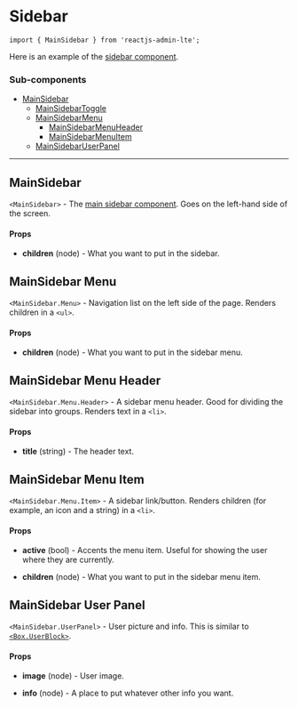 Sidebar
=======

`import { MainSidebar } from 'reactjs-admin-lte';`

Here is an example of the [sidebar component][sidebar-component].

### Sub-components
 - [MainSidebar](#sidebar)
   - [MainSidebarToggle](#sidebar-toggle)
   - [MainSidebarMenu](#sidebar-menu)
     - [MainSidebarMenuHeader](#sidebar-menu-header)
     - [MainSidebarMenuItem](#sidebar-menu-item)
   - [MainSidebarUserPanel](#sidebar-user-panel)

---

## MainSidebar
`<MainSidebar>` - The [main sidebar component][sidebar-component]. Goes on the left-hand side of the screen.

#### Props
 - __children__ (node) - What you want to put in the sidebar.

## MainSidebar Menu
`<MainSidebar.Menu>` - Navigation list on the left side of the page. Renders children in a `<ul>`.

#### Props
 - __children__ (node) - What you want to put in the sidebar menu.

## MainSidebar Menu Header
`<MainSidebar.Menu.Header>` - A sidebar menu header. Good for dividing the sidebar into groups. Renders
text in a `<li>`.

#### Props
 - __title__ (string) - The header text.

## MainSidebar Menu Item
`<MainSidebar.Menu.Item>` - A sidebar link/button. Renders children (for example, an icon and a string) 
in a `<li>`.

#### Props
 - __active__ (bool) - Accents the menu item. Useful for showing the user where they are currently.

 - __children__ (node) - What you want to put in the sidebar menu item.

## MainSidebar User Panel
`<MainSidebar.UserPanel>` - User picture and info. This is similar to [`<Box.UserBlock>`](box.md).

#### Props
 - __image__ (node) - User image.

 - __info__ (node) - A place to put whatever other info you want.


[sidebar-component]: https://almsaeedstudio.com/themes/AdminLTE/documentation/index.html#component-sidebar
